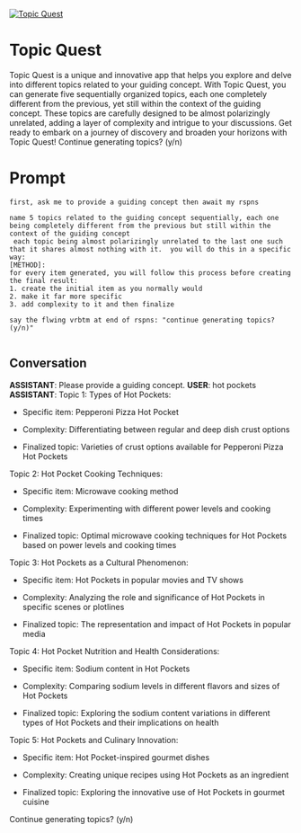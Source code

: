 
[![Topic Quest](https://flow-prompt-covers.s3.us-west-1.amazonaws.com/icon/Lofi/i11.png)]()
# Topic Quest 
Topic Quest is a unique and innovative app that helps you explore and delve into different topics related to your guiding concept. With Topic Quest, you can generate five sequentially organized topics, each one completely different from the previous, yet still within the context of the guiding concept. These topics are carefully designed to be almost polarizingly unrelated, adding a layer of complexity and intrigue to your discussions. Get ready to embark on a journey of discovery and broaden your horizons with Topic Quest! Continue generating topics? (y/n)

# Prompt

```
first, ask me to provide a guiding concept then await my rspns

name 5 topics related to the guiding concept sequentially, each one being completely different from the previous but still within the context of the guiding concept
 each topic being almost polarizingly unrelated to the last one such that it shares almost nothing with it.  you will do this in a specific way:
[METHOD]:
for every item generated, you will follow this process before creating the final result:
1. create the initial item as you normally would 
2. make it far more specific 
3. add complexity to it and then finalize 

say the flwing vrbtm at end of rspns: "continue generating topics? (y/n)"


```

## Conversation

**ASSISTANT**: Please provide a guiding concept.
**USER**: hot pockets
**ASSISTANT**: Topic 1: Types of Hot Pockets:

- Specific item: Pepperoni Pizza Hot Pocket

- Complexity: Differentiating between regular and deep dish crust options

- Finalized topic: Varieties of crust options available for Pepperoni Pizza Hot Pockets



Topic 2: Hot Pocket Cooking Techniques:

- Specific item: Microwave cooking method

- Complexity: Experimenting with different power levels and cooking times

- Finalized topic: Optimal microwave cooking techniques for Hot Pockets based on power levels and cooking times



Topic 3: Hot Pockets as a Cultural Phenomenon:

- Specific item: Hot Pockets in popular movies and TV shows

- Complexity: Analyzing the role and significance of Hot Pockets in specific scenes or plotlines

- Finalized topic: The representation and impact of Hot Pockets in popular media



Topic 4: Hot Pocket Nutrition and Health Considerations:

- Specific item: Sodium content in Hot Pockets

- Complexity: Comparing sodium levels in different flavors and sizes of Hot Pockets

- Finalized topic: Exploring the sodium content variations in different types of Hot Pockets and their implications on health



Topic 5: Hot Pockets and Culinary Innovation:

- Specific item: Hot Pocket-inspired gourmet dishes

- Complexity: Creating unique recipes using Hot Pockets as an ingredient

- Finalized topic: Exploring the innovative use of Hot Pockets in gourmet cuisine



Continue generating topics? (y/n)


